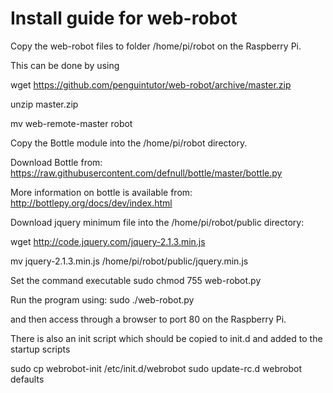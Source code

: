 Install guide for web-robot
===========================

Copy the web-robot files to folder /home/pi/robot on the Raspberry Pi.

This can be done by using

wget https://github.com/penguintutor/web-robot/archive/master.zip 

unzip master.zip

mv web-remote-master robot


Copy the Bottle module into the /home/pi/robot directory.

Download Bottle from:
https://raw.githubusercontent.com/defnull/bottle/master/bottle.py


More information on bottle is available from:
http://bottlepy.org/docs/dev/index.html

Download jquery minimum file into the /home/pi/robot/public  directory:

wget http://code.jquery.com/jquery-2.1.3.min.js 

mv jquery-2.1.3.min.js /home/pi/robot/public/jquery.min.js

Set the command executable
sudo chmod 755 web-robot.py

Run the program using:
sudo ./web-robot.py

and then access through a browser to port 80 on the Raspberry Pi.

There is also an init script which should be copied to init.d and added to the startup scripts

sudo cp webrobot-init /etc/init.d/webrobot
sudo update-rc.d webrobot defaults


